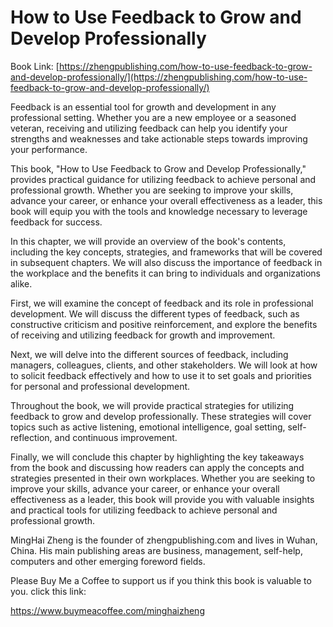 # How to Use Feedback to Grow and Develop Professionally

Book Link: [https://zhengpublishing.com/how-to-use-feedback-to-grow-and-develop-professionally/](https://zhengpublishing.com/how-to-use-feedback-to-grow-and-develop-professionally/)

Feedback is an essential tool for growth and development in any professional setting. Whether you are a new employee or a seasoned veteran, receiving and utilizing feedback can help you identify your strengths and weaknesses and take actionable steps towards improving your performance.

This book, "How to Use Feedback to Grow and Develop Professionally," provides practical guidance for utilizing feedback to achieve personal and professional growth. Whether you are seeking to improve your skills, advance your career, or enhance your overall effectiveness as a leader, this book will equip you with the tools and knowledge necessary to leverage feedback for success.

In this chapter, we will provide an overview of the book's contents, including the key concepts, strategies, and frameworks that will be covered in subsequent chapters. We will also discuss the importance of feedback in the workplace and the benefits it can bring to individuals and organizations alike.

First, we will examine the concept of feedback and its role in professional development. We will discuss the different types of feedback, such as constructive criticism and positive reinforcement, and explore the benefits of receiving and utilizing feedback for growth and improvement.

Next, we will delve into the different sources of feedback, including managers, colleagues, clients, and other stakeholders. We will look at how to solicit feedback effectively and how to use it to set goals and priorities for personal and professional development.

Throughout the book, we will provide practical strategies for utilizing feedback to grow and develop professionally. These strategies will cover topics such as active listening, emotional intelligence, goal setting, self-reflection, and continuous improvement.

Finally, we will conclude this chapter by highlighting the key takeaways from the book and discussing how readers can apply the concepts and strategies presented in their own workplaces. Whether you are seeking to improve your skills, advance your career, or enhance your overall effectiveness as a leader, this book will provide you with valuable insights and practical tools for utilizing feedback to achieve personal and professional growth.

MingHai Zheng is the founder of zhengpublishing.com and lives in Wuhan, China. His main publishing areas are business, management, self-help, computers and other emerging foreword fields.

Please Buy Me a Coffee to support us if you think this book is valuable to you. click this link:

https://www.buymeacoffee.com/minghaizheng

